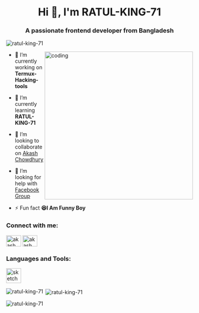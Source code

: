 <h1 align="center">Hi 👋, I'm RATUL-KING-71</h1>
<h3 align="center">A passionate frontend developer from Bangladesh</h3>

<p align="left"> <img src="https://komarev.com/ghpvc/?username=ratul-king-71&label=Profile%20views&color=0e75b6&style=flat" alt="ratul-king-71" /> </p>

<img align="right" alt="coding" width="400" src="https://user-images.githubusercontent.com/55389276/140866485-8fb1c876-9a8f-4d6a-98dc-08c4981eaf70.gif">


- 🔭 I’m currently working on **Termux-Hacking-tools**

- 🌱 I’m currently learning **RATUL-KING-71**

- 👯 I’m looking to collaborate on [Akash Chowdhury](https://www.facebook.com/profile.php?id=100071621533349)

- 🤝 I’m looking for help with [Facebook Group](https://www.facebook.com/groups/985357539240789/?ref=share)

- ⚡ Fun fact **😆I Am Funny Boy**

<h3 align="left">Connect with me:</h3>
<p align="left">
<a href="https://fb.com/akash chowdhury" target="blank"><img align="center" src="https://raw.githubusercontent.com/rahuldkjain/github-profile-readme-generator/master/src/images/icons/Social/facebook.svg" alt="akash chowdhury" height="30" width="40" /></a>
<a href="https://www.youtube.com/c/akash chowdhury" target="blank"><img align="center" src="https://raw.githubusercontent.com/rahuldkjain/github-profile-readme-generator/master/src/images/icons/Social/youtube.svg" alt="akash chowdhury" height="30" width="40" /></a>
</p>

<h3 align="left">Languages and Tools:</h3>
<p align="left"> <a href="https://www.sketch.com/" target="_blank" rel="noreferrer"> <img src="https://www.vectorlogo.zone/logos/sketchapp/sketchapp-icon.svg" alt="sketch" width="40" height="40"/> </a> </p>

<p><img align="left" src="https://github-readme-stats.vercel.app/api/top-langs?username=ratul-king-71&show_icons=true&locale=en&layout=compact" alt="ratul-king-71" /></p>

<p>&nbsp;<img align="center" src="https://github-readme-stats.vercel.app/api?username=ratul-king-71&show_icons=true&locale=en" alt="ratul-king-71" /></p>

<p><img align="center" src="https://github-readme-streak-stats.herokuapp.com/?user=ratul-king-71&" alt="ratul-king-71" /></p>
